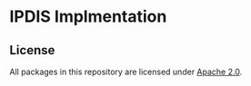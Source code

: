 # IPDIS Implmentation

## License

All packages in this repository are licensed under [Apache 2.0](LICENSE).
